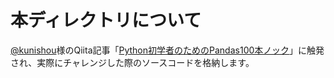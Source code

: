 # 本ディレクトリについて

[@kunishou](https://qiita.com/kunishou)様のQiita記事「[Python初学者のためのPandas100本ノック](https://qiita.com/kunishou/items/bd5fad9a334f4f5be51c)」に触発され、実際にチャレンジした際のソースコードを格納します。

